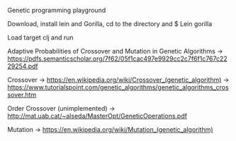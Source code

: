Genetic programming playground

Download, install lein and Gorilla, cd to the directory and $ Lein gorilla 

Load target clj and run


Adaptive Probabilities of Crossover and Mutation in Genetic Algorithms
-> https://pdfs.semanticscholar.org/7f62/05f1cac497e9929cc2c7f6f1c767c2229254.pdf

Crossover 
-> https://en.wikipedia.org/wiki/Crossover_(genetic_algorithm)
-> https://www.tutorialspoint.com/genetic_algorithms/genetic_algorithms_crossover.htm

Order Crossover (unimplemented)
-> http://mat.uab.cat/~alseda/MasterOpt/GeneticOperations.pdf

Mutation
-> https://en.wikipedia.org/wiki/Mutation_(genetic_algorithm)
